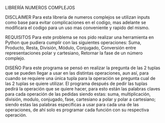LIBRERÍA NUMEROS COMPLEJOS

DISCLAIMER
Para esta libreria de numeros complejos se utilizan inputs como base para evitar complicaciones
en el codigo, mas adelante se modificara el codigo para un uso mas conveniente y rapido del mismo.

REQUISITOS
Para este problema se nos pido realizar una herramienta en Python que pudiera cumplir 
con las siguientes operaciones: Suma, Producto, Resta, División, Módulo, Conjugado, 
Conversión entre representaciones polar y cartesiano, Retornar la fase de un número complejo.

DISEÑO
Para este programa se pensó en realizar la pregunta de las 2 tuplas que se pueden llegar a 
usar en las distintas operaciones, aun así, para cuando se requiere una única tupla para la 
operación se pregunta cual de las 2 tuplas se quiere utilizar. El programa después de pedir 
las tuplas pedirá la operación que se quiere hacer, para esto están las palabras claves para 
cada operación de las pedidas siendo estas: suma, multiplicación, división, modulo, conjugado, 
fase, cartesiano a polar y polar a cartesiano; siendo estas las palabras especificas a usar 
para cada una de las operaciones, de ahí solo es programar cada función con su respectiva operación.
